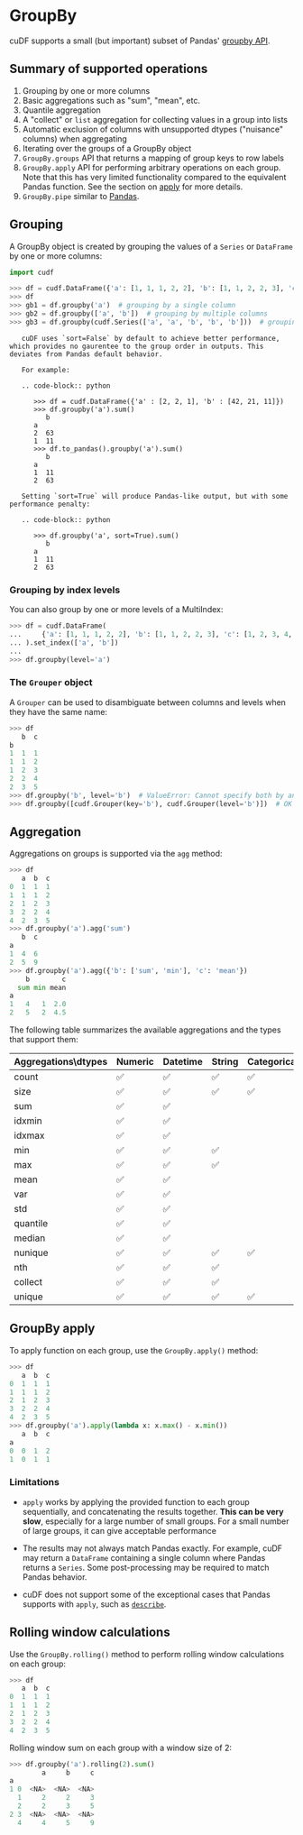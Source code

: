 GroupBy
=======

cuDF supports a small (but important) subset of
Pandas' [groupby API](https://pandas.pydata.org/pandas-docs/stable/user_guide/groupby.html).

## Summary of supported operations

1. Grouping by one or more columns
1. Basic aggregations such as "sum", "mean", etc.
1. Quantile aggregation
1. A "collect" or `list` aggregation for collecting values in a group into lists
1. Automatic exclusion of columns with unsupported dtypes ("nuisance" columns) when aggregating
1. Iterating over the groups of a GroupBy object
1. `GroupBy.groups` API that returns a mapping of group keys to row labels
1. `GroupBy.apply` API for performing arbitrary operations on each group. Note that
   this has very limited functionality compared to the equivalent Pandas function.
   See the section on [apply](#groupby-apply) for more details.
1. `GroupBy.pipe` similar to [Pandas](https://pandas.pydata.org/pandas-docs/stable/user_guide/groupby.html#piping-function-calls).

## Grouping

A GroupBy object is created by grouping the values of a `Series` or `DataFrame`
by one or more columns:

```python
import cudf

>>> df = cudf.DataFrame({'a': [1, 1, 1, 2, 2], 'b': [1, 1, 2, 2, 3], 'c': [1, 2, 3, 4, 5]})
>>> df
>>> gb1 = df.groupby('a')  # grouping by a single column
>>> gb2 = df.groupby(['a', 'b'])  # grouping by multiple columns
>>> gb3 = df.groupby(cudf.Series(['a', 'a', 'b', 'b', 'b']))  # grouping by an external column
```

``` warning::
   cuDF uses `sort=False` by default to achieve better performance, which provides no gaurentee to the group order in outputs. This deviates from Pandas default behavior.

   For example:

   .. code-block:: python
   
      >>> df = cudf.DataFrame({'a' : [2, 2, 1], 'b' : [42, 21, 11]})
      >>> df.groupby('a').sum()
         b
      a    
      2  63
      1  11
      >>> df.to_pandas().groupby('a').sum()
         b
      a    
      1  11
      2  63
   
   Setting `sort=True` will produce Pandas-like output, but with some performance penalty:

   .. code-block:: python
   
      >>> df.groupby('a', sort=True).sum()
         b
      a    
      1  11
      2  63

```

### Grouping by index levels

You can also group by one or more levels of a MultiIndex:

```python
>>> df = cudf.DataFrame(
...     {'a': [1, 1, 1, 2, 2], 'b': [1, 1, 2, 2, 3], 'c': [1, 2, 3, 4, 5]}
... ).set_index(['a', 'b'])
...
>>> df.groupby(level='a')
```

### The `Grouper` object

A `Grouper` can be used to disambiguate between columns and levels when they have the same name:

```python
>>> df
   b  c
b
1  1  1
1  1  2
1  2  3
2  2  4
2  3  5
>>> df.groupby('b', level='b')  # ValueError: Cannot specify both by and level
>>> df.groupby([cudf.Grouper(key='b'), cudf.Grouper(level='b')])  # OK
```

## Aggregation

Aggregations on groups is supported via the `agg` method:

```python
>>> df
   a  b  c
0  1  1  1
1  1  1  2
2  1  2  3
3  2  2  4
4  2  3  5
>>> df.groupby('a').agg('sum')
   b  c
a
1  4  6
2  5  9
>>> df.groupby('a').agg({'b': ['sum', 'min'], 'c': 'mean'})
    b        c
  sum min mean
a
1   4   1  2.0
2   5   2  4.5
```

The following table summarizes the available aggregations and the types that support them:

| Aggregations\dtypes | Numeric  | Datetime | String   | Categorical | List | Struct |
| ------------------- | -------- | -------  | -------- | ----------- | ---- | ------ |
| count               | ✅       | ✅       | ✅       | ✅          |      |        |
| size                | ✅       | ✅       | ✅       | ✅          |      |        |
| sum                 | ✅       | ✅       |          |             |      |        |
| idxmin              | ✅       | ✅       |          |             |      |        |
| idxmax              | ✅       | ✅       |          |             |      |        |
| min                 | ✅       | ✅       | ✅       |             |      |        |
| max                 | ✅       | ✅       | ✅       |             |      |        |
| mean                | ✅       | ✅       |          |             |      |        |
| var                 | ✅       | ✅       |          |             |      |        |
| std                 | ✅       | ✅       |          |             |      |        |
| quantile            | ✅       | ✅       |          |             |      |        |
| median              | ✅       | ✅       |          |             |      |        |
| nunique             | ✅       | ✅       | ✅       | ✅          |      |        |
| nth                 | ✅       | ✅       | ✅       |             |      |        |
| collect             | ✅       | ✅       | ✅       |             | ✅   |        |
| unique              | ✅       | ✅       | ✅       | ✅          |      |        |

## GroupBy apply

To apply function on each group, use the `GroupBy.apply()` method:

```python
>>> df
   a  b  c
0  1  1  1
1  1  1  2
2  1  2  3
3  2  2  4
4  2  3  5
>>> df.groupby('a').apply(lambda x: x.max() - x.min())
   a  b  c
a
0  0  1  2
1  0  1  1
```

### Limitations

* `apply` works by applying the provided function to each group sequentially,
  and concatenating the results together. **This can be very slow**, especially
  for a large number of small groups. For a small number of large groups, it
  can give acceptable performance

* The results may not always match Pandas exactly. For example, cuDF may return
  a `DataFrame` containing a single column where Pandas returns a `Series`.
  Some post-processing may be required to match Pandas behavior.

* cuDF does not support some of the exceptional cases that Pandas supports with
  `apply`, such as [`describe`](https://pandas.pydata.org/pandas-docs/stable/user_guide/groupby.html#flexible-apply).

## Rolling window calculations

Use the `GroupBy.rolling()` method to perform rolling window calculations on each group:

```python
>>> df
   a  b  c
0  1  1  1
1  1  1  2
2  1  2  3
3  2  2  4
4  2  3  5
```

Rolling window sum on each group with a window size of 2:

```python
>>> df.groupby('a').rolling(2).sum()
        a     b     c
a
1 0  <NA>  <NA>  <NA>
  1     2     2     3
  2     2     3     5
2 3  <NA>  <NA>  <NA>
  4     4     5     9
```

